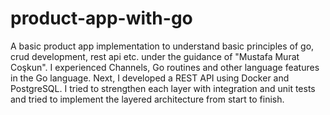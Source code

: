 # product-app-with-go
A basic product app implementation to understand basic principles of go, crud development, rest api etc. under the guidance of "Mustafa Murat Coşkun".
I experienced Channels, Go routines and other language features in the Go language. Next, I developed a REST API using Docker and PostgreSQL.
I tried to strengthen each layer with integration and unit tests and tried to implement the layered architecture from start to finish.
